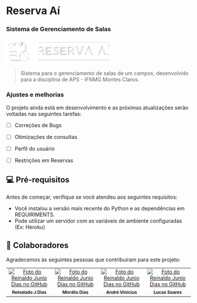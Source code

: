 # Reserva Aí
### Sistema de Gerenciamento de Salas


<img src="static/logo.png" alt="">

> Sistema para o gerenciamento de salas de um campos, desenvolvido para a disciplina de APS - IFNMG Montes Claros.

### Ajustes e melhorias

O projeto ainda está em desenvolvimento e as próximas atualizações serão voltadas nas seguintes tarefas:

- [ ] Correções de Bugs
- [ ] Otimizações de consultas
- [ ] Perfil do usuário
- [ ] Restrições em Reservas


## 💻 Pré-requisitos

Antes de começar, verifique se você atendeu aos seguintes requisitos:

* Você instalou a versão mais recente do Python e as dependências em REQUIRIMENTS.
* Pode utilizar um servidor com as variáveis de ambiente configuradas (Ex: Heroku)


## 🤝 Colaboradores

Agradecemos às seguintes pessoas que contribuíram para este projeto:

<table>
  <tr>
    <td align="center">
      <a href="#">
        <img src="https://avatars3.githubusercontent.com/u/37917268" width="100px;" alt="Foto do Reinaldo Junio Dias no GitHub"/><br>
        <sub>
          <b>Reinalado J Dias</b>
        </sub>
      </a>
    </td>
    <td align="center">
     <a href="#">
        <img src="https://avatars3.githubusercontent.com/u/48964046" width="100px;" alt="Foto do Reinaldo Junio Dias no GitHub"/><br>
        <sub>
          <b>Mirrális Dias</b>
        </sub>
      </a>
    </td>
    <td align="center">
      <a href="#">
        <img src="https://avatars3.githubusercontent.com/u/44850779" width="100px;" alt="Foto do Reinaldo Junio Dias no GitHub"/><br>
        <sub>
          <b>André Vinicius</b>
        </sub>
      </a>
    </td>
    <td align="center">
      <a href="#">
        <img src="https://avatars3.githubusercontent.com/u/38988814" width="100px;" alt="Foto do Reinaldo Junio Dias no GitHub"/><br>
        <sub>
          <b>Lucas Soares</b>
        </sub>
      </a>
    </td>
  </tr>
</table>




